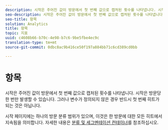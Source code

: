 ```yaml
---
description: 시작은 주어진 값이 방문에서 첫 번째 값으로 캡처된 횟수를 나타냅니다. 시작은 방문당 한 번만 발생할 수 있습니다. 그러나 변수가 정의되지 않은 경우 반드시 첫 번째 히트가 되는 것은 아닙니다.
seo-description: 시작은 주어진 값이 방문에서 첫 번째 값으로 캡처된 횟수를 나타냅니다. 시작은 방문당 한 번만 발생할 수 있습니다. 그러나 변수가 정의되지 않은 경우 반드시 첫 번째 히트가 되는 것은 아닙니다.
seo-title: 항목
solution: Analytics
title: 항목
topic: 지표
uuid: c4608b66-b70c-4e98-b7c6-9be5fbe4ec9c
translation-type: tm+mt
source-git-commit: 0dbc8ac9b416ce50f197a884bb71c6cd389cd0bb

---
```



# 항목

시작은 주어진 값이 방문에서 첫 번째 값으로 캡처된 횟수를 나타냅니다. 시작은 방문당 한 번만 발생할 수 있습니다. 그러나 변수가 정의되지 않은 경우 반드시 첫 번째 히트가 되는 것은 아닙니다.

시작 페이지에는 하나의 방문 분류 범위가 있으며, 이것은 한 방문에 대한 모든 히트에서 지속됨을 의미합니다. 자세한 내용은 [분류 및 세그멘테이션 컨테이너](https://marketing.adobe.com/resources/help/en_US/sc/user/c_Breakdown_and_segmentation_containers.html)를 참조하십시오.
